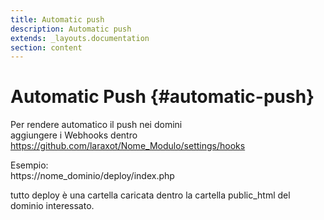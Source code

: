 ```yaml
---
title: Automatic push
description: Automatic push
extends: _layouts.documentation
section: content
---
```


# Automatic Push {#automatic-push}

Per rendere automatico il push nei domini  
aggiungere i Webhooks dentro https://github.com/laraxot/Nome_Modulo/settings/hooks

Esempio:  
https://nome_dominio/deploy/index.php  

tutto deploy è una cartella caricata dentro la cartella public_html del dominio interessato.
